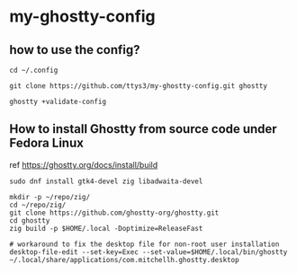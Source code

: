 # my-ghostty-config

## how to use the config?

```
cd ~/.config

git clone https://github.com/ttys3/my-ghostty-config.git ghostty

ghostty +validate-config
```

## How to install Ghostty from source code under Fedora Linux

ref https://ghostty.org/docs/install/build

```shell
sudo dnf install gtk4-devel zig libadwaita-devel
```

```shell
mkdir -p ~/repo/zig/
cd ~/repo/zig/
git clone https://github.com/ghostty-org/ghostty.git
cd ghostty
zig build -p $HOME/.local -Doptimize=ReleaseFast

# workaround to fix the desktop file for non-root user installation
desktop-file-edit --set-key=Exec --set-value=$HOME/.local/bin/ghostty ~/.local/share/applications/com.mitchellh.ghostty.desktop
```
